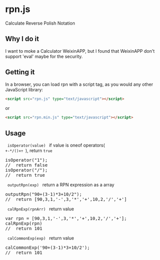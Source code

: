 # rpn.js
Calculate Reverse Polish Notation

## Why I do it
I want to moke a Calculator WeixinAPP, but I found that WeixinAPP don't support 'eval' maybe for the security.

## Getting it
In a browser, you can load rpn with a script tag, as you would any other JavaScript library:

```html
<script src="rpn.js" type="text/javascript"></script>
```
or
```html
<script src="rpn.min.js" type="text/javascript"></script>
```
## Usage

<code> isOperator(value) </code> if value is oneof operators(<code> +-*/()×÷ </code>), return <code>true</code>
<pre>
isOperator("1");
//	return false
isOperator("/");
//	return true
</pre>


<code> outputRpn(exp) </code> return a RPN expression as a array
<pre>
outputRpn("90+(3-1)*3+10/2");
//	return [90,3,1,'-',3,'*','+',10,2,'/','+']
</pre>

 
<code> calRpnExp(rpnArr) </code> return value
<pre>
var rpn = [90,3,1,'-',3,'*','+',10,2,'/','+'];
calRpnExp(rpn)
//	return 101
</pre>

<code> calCommonExp(exp) </code> return value
<pre>
calCommonExp('90+(3-1)*3+10/2');
//	return 101
</pre>